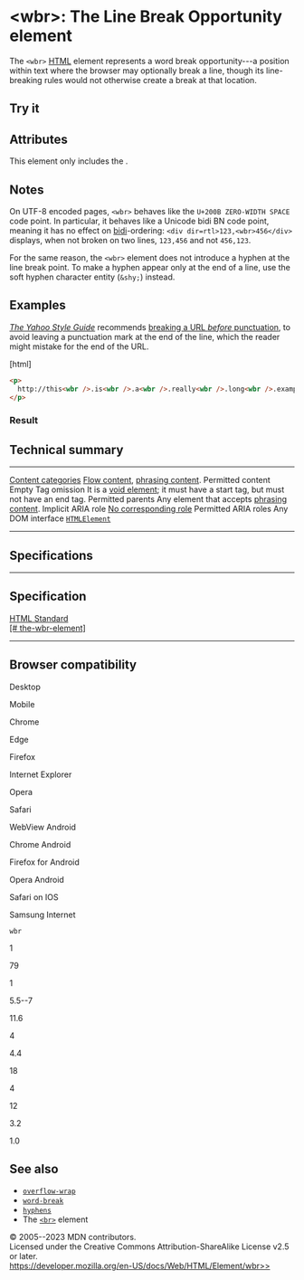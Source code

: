 \<wbr\>: The Line Break Opportunity element
===========================================

The `<wbr>` [HTML](../index) element represents a word break
opportunity---a position within text where the browser may optionally
break a line, though its line-breaking rules would not otherwise create
a break at that location.

Try it
------

Attributes
----------

This element only includes the [](_Resources/Markup%20And%20Styling/html/global_attributes/index.md).

Notes
-----

On UTF-8 encoded pages, `<wbr>` behaves like the
`U+200B ZERO-WIDTH SPACE` code point. In particular, it behaves like a
Unicode bidi BN code point, meaning it has no effect on
[bidi](https://developer.mozilla.org/en-US/docs/Glossary/BiDi)-ordering:
`<div dir=rtl>123,<wbr>456</div>` displays, when not broken on two
lines, `123,456` and not `456,123`.

For the same reason, the `<wbr>` element does not introduce a hyphen at
the line break point. To make a hyphen appear only at the end of a line,
use the soft hyphen character entity (`&shy;`) instead.

Examples
--------

*[The Yahoo Style
Guide](https://web.archive.org/web/20121014054923/http://styleguide.yahoo.com/)*
recommends [breaking a URL *before*
punctuation](https://web.archive.org/web/20121105171040/http://styleguide.yahoo.com/editing/treat-abbreviations-capitalization-and-titles-consistently/website-names-and-addresses),
to avoid leaving a punctuation mark at the end of the line, which the
reader might mistake for the end of the URL.

[html]

```html
<p>
  http://this<wbr />.is<wbr />.a<wbr />.really<wbr />.long<wbr />.example<wbr />.com/With<wbr />/deeper<wbr />/level<wbr />/pages<wbr />/deeper<wbr />/level<wbr />/pages<wbr />/deeper<wbr />/level<wbr />/pages<wbr />/deeper<wbr />/level<wbr />/pages<wbr />/deeper<wbr />/level<wbr />/pages
</p>
```

### Result

Technical summary
-----------------

  --------------------------------------------- -------------------------------------------------------------------------------------------------------------------------------------------------
  [Content categories](../content_categories)   [Flow content](../content_categories#flow_content), [phrasing content](../content_categories#phrasing_content).
  Permitted content                             Empty
  Tag omission                                  It is a [void element](https://developer.mozilla.org/en-US/docs/Glossary/Void_element); it must have a start tag, but must not have an end tag.
  Permitted parents                             Any element that accepts [phrasing content](../content_categories#phrasing_content).
  Implicit ARIA role                            [No corresponding role](https://www.w3.org/TR/html-aria/#dfn-no-corresponding-role)
  Permitted ARIA roles                          Any
  DOM interface                                 [`HTMLElement`](https://developer.mozilla.org/en-US/docs/Web/API/HTMLElement)
  --------------------------------------------- -------------------------------------------------------------------------------------------------------------------------------------------------

Specifications
--------------

  -------------------------------------------------------------------------------------------------------------

Specification
  -------------------------------------------------------------------------------------------------------------

  [HTML Standard\
  [\#
  the-wbr-element]](https://html.spec.whatwg.org/multipage/text-level-semantics.html#the-wbr-element)

  -------------------------------------------------------------------------------------------------------------

Browser compatibility
---------------------

Desktop

Mobile

Chrome

Edge

Firefox

Internet Explorer

Opera

Safari

WebView Android

Chrome Android

Firefox for Android

Opera Android

Safari on IOS

Samsung Internet

`wbr`

1

79

1

5.5--7

11.6

4

4.4

18

4

12

3.2

1.0

See also
--------

- [`overflow-wrap`](https://developer.mozilla.org/en-US/docs/Web/CSS/overflow-wrap)
- [`word-break`](https://developer.mozilla.org/en-US/docs/Web/CSS/word-break)
- [`hyphens`](https://developer.mozilla.org/en-US/docs/Web/CSS/hyphens)
- The [`<br>`](br) element

© 2005--2023 MDN contributors.\
Licensed under the Creative Commons Attribution-ShareAlike License v2.5
or later.\
https://developer.mozilla.org/en-US/docs/Web/HTML/Element/wbr>>
